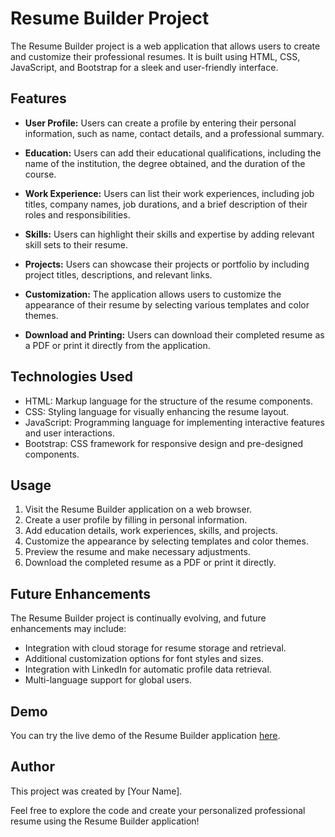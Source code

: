 # Resume Builder Project

The Resume Builder project is a web application that allows users to create and customize their professional resumes. It is built using HTML, CSS, JavaScript, and Bootstrap for a sleek and user-friendly interface.

## Features

- **User Profile:** Users can create a profile by entering their personal information, such as name, contact details, and a professional summary.

- **Education:** Users can add their educational qualifications, including the name of the institution, the degree obtained, and the duration of the course.

- **Work Experience:** Users can list their work experiences, including job titles, company names, job durations, and a brief description of their roles and responsibilities.

- **Skills:** Users can highlight their skills and expertise by adding relevant skill sets to their resume.

- **Projects:** Users can showcase their projects or portfolio by including project titles, descriptions, and relevant links.

- **Customization:** The application allows users to customize the appearance of their resume by selecting various templates and color themes.

- **Download and Printing:** Users can download their completed resume as a PDF or print it directly from the application.

## Technologies Used

- HTML: Markup language for the structure of the resume components.
- CSS: Styling language for visually enhancing the resume layout.
- JavaScript: Programming language for implementing interactive features and user interactions.
- Bootstrap: CSS framework for responsive design and pre-designed components.

## Usage

1. Visit the Resume Builder application on a web browser.
2. Create a user profile by filling in personal information.
3. Add education details, work experiences, skills, and projects.
4. Customize the appearance by selecting templates and color themes.
5. Preview the resume and make necessary adjustments.
6. Download the completed resume as a PDF or print it directly.

## Future Enhancements

The Resume Builder project is continually evolving, and future enhancements may include:

- Integration with cloud storage for resume storage and retrieval.
- Additional customization options for font styles and sizes.
- Integration with LinkedIn for automatic profile data retrieval.
- Multi-language support for global users.

## Demo

You can try the live demo of the Resume Builder application [here](https://your-demo-link.com).

## Author

This project was created by [Your Name].

Feel free to explore the code and create your personalized professional resume using the Resume Builder application!
